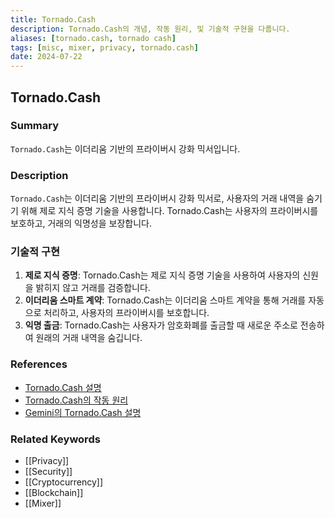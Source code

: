 ```yaml
---
title: Tornado.Cash
description: Tornado.Cash의 개념, 작동 원리, 및 기술적 구현을 다룹니다.
aliases: [tornado.cash, tornado cash]
tags: [misc, mixer, privacy, tornado.cash]
date: 2024-07-22
---
```


## Tornado.Cash

### Summary

`Tornado.Cash`는 이더리움 기반의 프라이버시 강화 믹서입니다.

### Description

`Tornado.Cash`는 이더리움 기반의 프라이버시 강화 믹서로, 사용자의 거래 내역을 숨기기 위해 제로 지식 증명 기술을 사용합니다. Tornado.Cash는 사용자의 프라이버시를 보호하고, 거래의 익명성을 보장합니다.

### 기술적 구현

1. **제로 지식 증명**: Tornado.Cash는 제로 지식 증명 기술을 사용하여 사용자의 신원을 밝히지 않고 거래를 검증합니다.
2. **이더리움 스마트 계약**: Tornado.Cash는 이더리움 스마트 계약을 통해 거래를 자동으로 처리하고, 사용자의 프라이버시를 보호합니다.
3. **익명 출금**: Tornado.Cash는 사용자가 암호화폐를 출금할 때 새로운 주소로 전송하여 원래의 거래 내역을 숨깁니다.

### References

- [Tornado.Cash 설명](https://en.wikipedia.org/wiki/Tornado_Cash)
- [Tornado.Cash의 작동 원리](https://www.investopedia.com/terms/t/tornado-cash.asp)
- [Gemini의 Tornado.Cash 설명](https://www.gemini.com/cryptopedia/search?query=tornado-cash)

### Related Keywords

- [[Privacy]]
- [[Security]]
- [[Cryptocurrency]]
- [[Blockchain]]
- [[Mixer]]
